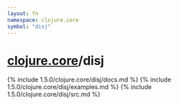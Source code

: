 ```yaml
---
layout: fn
namespace: clojure.core
symbol: "disj"
---
```


# [clojure.core](../)/disj

{% include 1.5.0/clojure.core/disj/docs.md %}
{% include 1.5.0/clojure.core/disj/examples.md %}
{% include 1.5.0/clojure.core/disj/src.md %}

